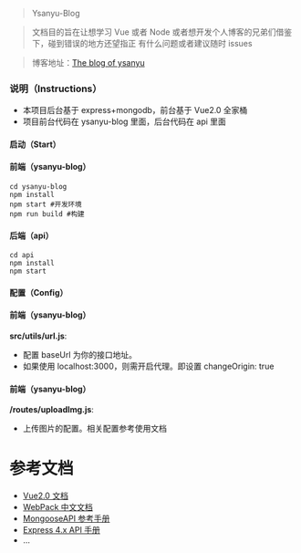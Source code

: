 > Ysanyu-Blog

> 文档目的旨在让想学习 Vue 或者 Node 或者想开发个人博客的兄弟们借鉴下，碰到错误的地方还望指正
> 有什么问题或者建议随时 issues

> 博客地址：[The blog of ysanyu](http://blog.ysanyu.com)

### 说明（Instructions）

- 本项目后台基于 express+mongodb，前台基于 Vue2.0 全家桶
- 项目前台代码在 ysanyu-blog 里面，后台代码在 api 里面

#### 启动（Start）

#### 前端（ysanyu-blog）

```
cd ysanyu-blog
npm install
npm start #开发环境
npm run build #构建
```

#### 后端（api）

```
cd api
npm install
npm start
```

#### 配置（Config）

#### 前端（ysanyu-blog）

**src/utils/url.js**:

- 配置 baseUrl 为你的接口地址。
- 如果使用 localhost:3000，则需开启代理。即设置 changeOrigin: true

#### 前端（ysanyu-blog）

**/routes/uploadImg.js**:

- 上传图片的配置。相关配置参考使用文档

# 参考文档

- [Vue2.0 文档](https://cn.vuejs.org/v2/api/)
- [WebPack 中文文档](https://doc.webpack-china.org/)
- [MongooseAPI 参考手册](http://www.nodeclass.com/api/mongoose.html)
- [Express 4.x API 手册](http://www.expressjs.com.cn/4x/api.html)
- ...

